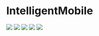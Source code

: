# IntelligentMobile
<img src="pic1.JPG">
<img src="pic2.JPG">
<img src="pic3.JPG">
<img src="pic4.JPG">
<img src="pic5.JPG">
